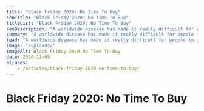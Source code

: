 ```yaml
---
title: "Black Friday 2020: No Time To Buy"
seoTitle: "Black Friday 2020: No Time To Buy"
titleList: "Black Friday 2020: No Time To Buy"
seoDescription: "A worldwide disease has made it really difficult for people to get to the shops. They need a hero to help them fulfil their consumer needs. You can be that hero (licence to kill not included)."
summary: "A worldwide disease has made it really difficult for people to get to the shops. They need a hero to help them fulfil their consumer needs. You can be that hero (licence to kill not included)."
lead: "A worldwide disease has made it really difficult for people to get to the shops. They need a hero to help them fulfil their consumer needs. You can be that hero (licence to kill not included)."
image: "/uploads/"
imageAlt: Black Friday 2020 No Time To Buy
date: 2020-11-09
aliases:
    - /articles/black-friday-2020-no-time-to-buy/
---
```


# Black Friday 2020: No Time To Buy